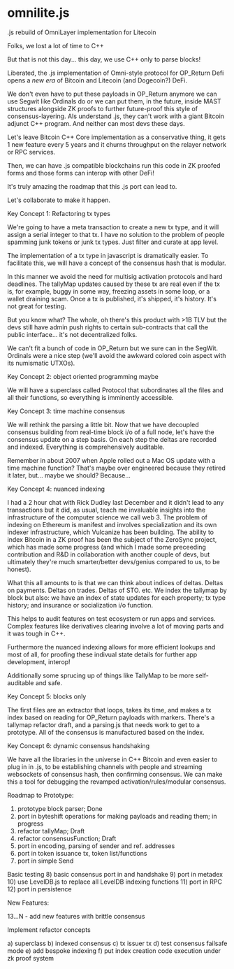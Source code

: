 # omnilite.js
.js rebuild of OmniLayer implementation for Litecoin

Folks, we lost a lot of time to C++

But that is not this day... this day, we use C++ only to parse blocks!

Liberated, the .js implementation of Omni-style protocol for OP_Return Defi opens a *new era* of Bitcoin and Litecoin (and Dogecoin?) DeFi.

We don't even have to put these payloads in OP_Return anymore we can use Segwit like Ordinals do or we can put them, in the future, 
inside MAST structures alongside ZK proofs to further future-proof this style of consensus-layering. AIs understand .js, 
they can't work with a giant Bitcoin adjunct C++ program. And neither can most devs these days.

Let's leave Bitcoin C++ Core implementation as a conservative thing, it gets 1 new feature every 5 years and it churns throughput on the relayer network or RPC services.

Then, we can have .js compatible blockchains run this code in ZK proofed forms and those forms can interop with other DeFi!

It's truly amazing the roadmap that this .js port can lead to.

Let's collaborate to make it happen.


Key Concept 1: Refactoring tx types

We're going to have a meta transaction to create a new tx type, and it will assign a serial integer to that tx. 
I have no solution to the problem of people spamming junk tokens or junk tx types. Just filter and curate at app level.

The implementation of a tx type in javascript is dramatically easier. To facilitate this, we will have a concept of the consensus hash that is modular.

In this manner we avoid the need for multisig activation protocols and hard deadlines. The tallyMap updates caused by these tx are real even if the tx is,
for example, buggy in some way, freezing assets in some loop, or a wallet draining scam. Once a tx is published, it's shipped, it's history. It's not great for testing.

But you know what? The whole, oh there's this product with >1B TLV but the devs still have admin push rights to certain sub-contracts that call the public interface...
it's not decentralized folks.

We can't fit a bunch of code in OP_Return but we sure can in the SegWit. Ordinals were a nice step (we'll avoid the awkward colored coin aspect with its numismatic UTXOs).

Key Concept 2: object oriented programming maybe

We will have a superclass called Protocol that subordinates all the files and all their functions, so everything is imminently accessible.

Key Concept 3: time machine consensus

We will rethink the parsing a little bit. Now that we have decoupled consensus building from real-time block i/o of a full node, 
let's have the consensus update on a step basis. On each step the deltas are recorded and indexed. Everything is comprehensively auditable.

Remember in about 2007 when Apple rolled out a Mac OS update with a time machine function? That's maybe over engineered because they retired it later, but...
maybe we should? Because...

Key Concept 4: nuanced indexing

I had a 2 hour chat with Rick Dudley last December and it didn't lead to any transactions but it did, as usual, teach me invaluable insights into the infrastructure
of the computer science we call web 3. The problem of indexing on Ethereum is manifest and involves specialization and its own indexer infrastructure, 
which Vulcanize has been building. The ability to index Bitcoin in a ZK proof has been the subject of the ZeroSync project, which has made some progress (and which I
made some preceeding contribution and R&D in collaboration with another couple of devs, but ultimately they're much smarter/better devs/genius compared to us, to be honest).

What this all amounts to is that we can think about indices of deltas. Deltas on payments. Deltas on trades. Deltas of STO. etc. We index the tallymap by block but also:
we have an index of state updates for each property; tx type history; and insurance or socialization i/o function. 

This helps to audit features on test ecosystem or run apps and services. Complex features like derivatives clearing involve a lot of moving parts and it was tough in C++.

Furthermore the nuanced indexing allows for more efficient lookups and most of all, for proofing these indivual state details for further app development, interop!

Additionally some sprucing up of things like TallyMap to be more self-auditable and safe.

Key Concept 5: blocks only

The first files are an extractor that loops, takes its time, and makes a tx index based on reading for OP_Return payloads with markers. There's a tallymap refactor draft, 
and a parsing.js that needs work to get to a prototype. All of the consensus is manufactured based on the index.

Key Concept 6: dynamic consensus handshaking

We have all the libraries in the universe in C++ Bitcoin and even easier to plug in in .js, to be establishing channels with people and streaming websockets of consensus hash,
then confirming consensus. We can make this a tool for debugging the revamped activation/rules/modular consensus.

Roadmap to Prototype:

1) prototype block parser; Done
2) port in byteshift operations for making payloads and reading them; in progress
3) refactor tallyMap; Draft
4) refactor consensusFunction; Draft
5) port in encoding, parsing of sender and ref. addresses
6) port in token issuance tx, token list/functions
7) port in simple Send

Basic testing
8) basic consensus port in and handshake
9) port in metadex
10) use LevelDB.js to replace all LevelDB indexing functions
11) port in RPC
12) port in persistence

New Features:

13...N - add new features with brittle consensus

Implement refactor concepts

a) superclass
b) indexed consensus
c) tx issuer tx
d) test consensus failsafe mode
e) add bespoke indexing
f) put index creation code execution under zk proof system
